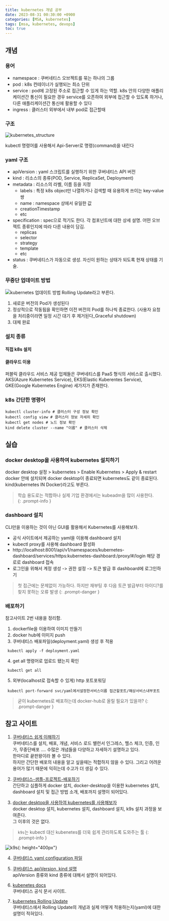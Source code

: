 ```yaml
---
title: kubernetes 개념 공부
date: 2023-08-31 00:30:00 +0900
categories: [MSA, kubernetes]
tags: [msa, kubernetes, devops]     
toc: true
---
```


## 개념

### 용어
- namespace : 쿠버네티스 오브젝트를 묶는 하나의 그룹
- pod : k8s 컨테이너가 실행되는 최소 단위
- service : pod에 고정된 주소로 접근할 수 있게 하는 역할. k8s 안의 다양한 애플리케이션간 통신이 필요한 경우 service를 오픈하여 외부에 접근할 수 있도록 하거나, 다른 애플리케이션간 통신에 활용할 수 있다  
- ingress : 클러스터 외부에서 내부 pod로 접근할때 


### 구조
![kubernetes_structure](https://raw.githubusercontent.com/mearyne/mdImgHost/master/_posts/2023-08-31-kubernetes.md/69335412260189.png)

kubectl 명령어를 사용해서 Api-Server로 명령(command)을 내린다


### yaml 구조
- apiVersion : yaml 스크립트를 실행하기 위한 쿠버네티스 API 버전
- kind : 리소스의 종류(POD, Service, ReplicaSet, Deployment)
- metadata : 리소스의 라벨, 이름 등을 지정
    - labels : 특정 k8s object만 나열하거나 검색할 때 유용하게 쓰이는 key-value쌍
    - name : namespace 상에서 유일한 값
    - creationTimestamp
    - etc
- specification : spec으로 적기도 한다. 각 컴포넌트에 대한 상세 설명. 어떤 오브젝트 종류인지에 따라 다른 내용이 담김.
    - replicas
    - selector
    - strategy
    - template
    - etc
- status : 쿠버네티스가 자동으로 생성. 자신이 원하는 상태가 되도록 현재 상태를 기술.


### 무중단 업데이트 방법
![kubernetes 업데이트 방법](https://raw.githubusercontent.com/mearyne/mdImgHost/master/_posts/2023-08-31-kubernetes.md/398215612257793.png)
Rolling Update라고 부른다.  
1. 새로운 버전의 Pod가 생성된다
2. 정상적으로 작동됨을 확인하면 이전 버전의 Pod를 하나씩 종료한다.
(사용자 요청을 처리중이라면 일정 시간 대기 후 제거된다_Graceful shutdown)
3. 대체 완료


### 설치 종류
#### 직접 k8s 설치


#### 클라우드 이용
퍼블릭 클라우드 서비스 제공 업체들은 쿠버네티스를 PaaS 형식의 서비스로 출시했다.  
AKS(Azure Kubernetes Service), EKS(Elastic Kuberentes Service), GKE(Google Kubernetes Engine) 세가지가 존재한다.  


### k8s 간단한 명령어
```
kubectl cluster-info # 클러스터 구성 정보 확인
kubectl config view # 클러스터 정보 자세히 확인
kubectl get nodes # 노드 정보 확인
kind delete cluster --name "이름" # 클러스터 삭제

```

## 실습
### docker desktop을 사용하여 kubernetes 설치하기
docker desktop 설정 > kubernetes > Enable Kubernetes > Apply & restart  
docker 안에 설치되며 docker desktop이 종료되면 kubernetes도 같이 종료된다.  
kind(kubernetes IN Docker)라고도 부른다.  

> 학습 용도로는 적합하나 실제 기업 환경에서는 kubeadm을 많이 사용한다.  
{: .prompt-info }


### dashboard 설치
CLI만을 이용하는 것이 아닌 GUI를 활용해서 Kubernetes를 사용해보자.
- 공식 사이트에서 제공하는 yaml을 이용해 dashboard 설치
- kubectl proxy를 사용해 dashboard 활성화
- http://localhost:8001/api/v1/namespaces/kubernetes-dashboard/services/https:kubernetes-dashboard:/proxy/#/login 해당 경로로 dashboard 접속
- 로그인을 위해서 계정 생성 -> 권한 설정 -> 토큰 발급 후 dashboard에 로그인하기

> 첫 접근에는 문제없이 가능하다. 하지만 재부팅 후 다음 토큰 발급부터 아이디?를 찾지 못하는 오류 발생
{: .prompt-danger }

### 배포하기
참고사이트 2번 내용을 정리함.

1. dockerfile을 이용하여 이미지 만들기
2. docker hub에 이미지 push
3. 쿠버네티스 배포파일(deployment.yaml) 생성 후 적용
```
 kubectl apply -f deployment.yaml
```
4. get all 명령어로 업로드 됐는지 확인
```
 kubectl get all
```
5. 외부(localhost로 접속할 수 있게) http 포트포워딩
```
 kubectl port-forward svc/yaml에서설정한서비스이름 접근할포트/해상서비스내부포트
```

> 굳이 kubernetes로 배포하는데 docker-hub로 올릴 필요가 있을까?
{: .prompt-danger }


## 참고 사이트
1. [쿠버네티스 쉽게 이해하기](https://happycloud-lee.tistory.com/246)  
   쿠버네티스를 설치, 배포, 개념, 서비스 로드 밸런서 인그레스, 헬스 체크, 인증, 인가, 무중단배포 .... 수많은 개념들을 다양하고 자세하기 설명하고 있다.  
   한마디로 끝판왕이라 볼 수 있다.  
   하지만 간단한 배포의 내용을 알고 싶을때는 적합하지 않을 수 있다. 그리고 어려운 용어가 많기 때문에 익히는데 수고가 더 생길 수 있다.  


2. [쿠버네티스-샘플-프로젝트-배포하기](https://velog.io/@mertyn88/쿠버네티스-샘플-프로젝트-배포하기)  
   간단하고 심플하게 docker 설치, docker-desktop을 이용한 kubernetes 설치, dashboard 설치 및 접근 방법 소개, 배포까지 설명이 되어있다.


3. [docker desktop을 사용하여 kubernetes를 사용해보자](https://mydailylogs.tistory.com/120)  
docker desktop 설치, kubernetes 설치, dashboard 설치, k9s 설치 과정을 보여준다.  
그 이후의 것은 없다.  

> `k9s`는 kubectl 대신 kubenetes를 더욱 쉽게 관리하도록 도와주는 툴 
{: .prompt-info }

![k9s](https://raw.githubusercontent.com/mearyne/mdImgHost/master/_posts/2023-08-31-kubernetes.md/52985409250000.png){: height="400px"}

4. [쿠버네티스 yaml configuration 파일](https://yoonchang.tistory.com/46)  


5. [쿠버네티스 apiVersion, kind 설명](https://blog.voidmainvoid.net/138)  
apiVersion 종류와 kind 종류에 대해서 설명이 되어있다.

6. [kubenetes docs](https://kubernetes.io/docs/concepts/overview/components/)  
쿠버네티스 공식 문서 사이트.  

7. [kubernetes Rolling Update](https://gomgomshrimp.oopy.io/posts/9)  
쿠버네티스에서 Rolling Update의 개념과 실제 어떻게 적용하는지(yaml)에 대한 설명이 적혀있다.